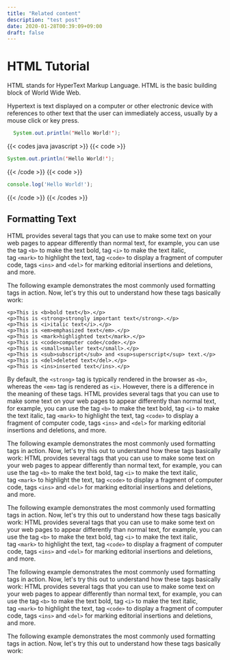 ```yaml
---
title: "Related content"
description: "test post"
date: 2020-01-28T00:39:09+09:00
draft: false
---
```



# HTML Tutorial

HTML stands for HyperText Markup Language. HTML is the basic building block of World Wide Web.

Hypertext is text displayed on a computer or other electronic device with references to other text that the user can immediately access, usually by a mouse click or key press.

```java
  System.out.println('Hello World!');
  ```


{{< codes java javascript >}}
  {{< code >}}
  ```java
  System.out.println('Hello World!');
  ```
  {{< /code >}}
  {{< code >}}
  ```javascript
  console.log('Hello World!');
  ```
  {{< /code >}}
{{< /codes >}}

## Formatting Text

HTML provides several tags that you can use to make some text on your web pages to appear differently than normal text, for example, you can use the tag `<b>` to make the text bold, tag `<i>` to make the text italic, tag `<mark>` to highlight the text, tag `<code>` to display a fragment of computer code, tags `<ins>` and `<del>` for marking editorial insertions and deletions, and more.

The following example demonstrates the most commonly used formatting tags in action. Now, let's try this out to understand how these tags basically work:

    <p>This is <b>bold text</b>.</p>
    <p>This is <strong>strongly important text</strong>.</p>
    <p>This is <i>italic text</i>.</p>
    <p>This is <em>emphasized text</em>.</p>
    <p>This is <mark>highlighted text</mark>.</p>
    <p>This is <code>computer code</code>.</p>
    <p>This is <small>smaller text</small>.</p>
    <p>This is <sub>subscript</sub> and <sup>superscript</sup> text.</p>
    <p>This is <del>deleted text</del>.</p>
    <p>This is <ins>inserted text</ins>.</p>

By default, the `<strong>` tag is typically rendered in the browser as `<b>`, whereas the `<em>` tag is rendered as `<i>`. However, there is a difference in the meaning of these tags.
HTML provides several tags that you can use to make some text on your web pages to appear differently than normal text, for example, you can use the tag `<b>` to make the text bold, tag `<i>` to make the text italic, tag `<mark>` to highlight the text, tag `<code>` to display a fragment of computer code, tags `<ins>` and `<del>` for marking editorial insertions and deletions, and more.

The following example demonstrates the most commonly used formatting tags in action. Now, let's try this out to understand how these tags basically work:
HTML provides several tags that you can use to make some text on your web pages to appear differently than normal text, for example, you can use the tag `<b>` to make the text bold, tag `<i>` to make the text italic, tag `<mark>` to highlight the text, tag `<code>` to display a fragment of computer code, tags `<ins>` and `<del>` for marking editorial insertions and deletions, and more.

The following example demonstrates the most commonly used formatting tags in action. Now, let's try this out to understand how these tags basically work:
HTML provides several tags that you can use to make some text on your web pages to appear differently than normal text, for example, you can use the tag `<b>` to make the text bold, tag `<i>` to make the text italic, tag `<mark>` to highlight the text, tag `<code>` to display a fragment of computer code, tags `<ins>` and `<del>` for marking editorial insertions and deletions, and more.

The following example demonstrates the most commonly used formatting tags in action. Now, let's try this out to understand how these tags basically work:
HTML provides several tags that you can use to make some text on your web pages to appear differently than normal text, for example, you can use the tag `<b>` to make the text bold, tag `<i>` to make the text italic, tag `<mark>` to highlight the text, tag `<code>` to display a fragment of computer code, tags `<ins>` and `<del>` for marking editorial insertions and deletions, and more.

The following example demonstrates the most commonly used formatting tags in action. Now, let's try this out to understand how these tags basically work:

